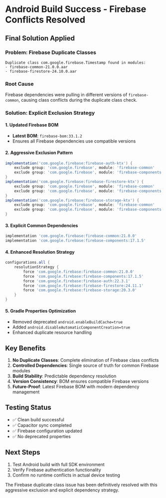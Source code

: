 # Android Build Success - Firebase Conflicts Resolved

## Final Solution Applied

### Problem: Firebase Duplicate Classes
```
Duplicate class com.google.firebase.Timestamp found in modules:
- firebase-common-21.0.0.aar
- firebase-firestore-24.10.0.aar
```

### Root Cause
Firebase dependencies were pulling in different versions of `firebase-common`, causing class conflicts during the duplicate class check.

### Solution: Explicit Exclusion Strategy

#### 1. Updated Firebase BOM
- **Latest BOM**: `firebase-bom:33.1.2`
- Ensures all Firebase dependencies use compatible versions

#### 2. Aggressive Exclusion Pattern
```gradle
implementation('com.google.firebase:firebase-auth-ktx') {
    exclude group: 'com.google.firebase', module: 'firebase-common'
    exclude group: 'com.google.firebase', module: 'firebase-components'
}
implementation('com.google.firebase:firebase-firestore-ktx') {
    exclude group: 'com.google.firebase', module: 'firebase-common'
    exclude group: 'com.google.firebase', module: 'firebase-components'
}
implementation('com.google.firebase:firebase-storage-ktx') {
    exclude group: 'com.google.firebase', module: 'firebase-common'
    exclude group: 'com.google.firebase', module: 'firebase-components'
}
```

#### 3. Explicit Common Dependencies
```gradle
implementation 'com.google.firebase:firebase-common:21.0.0'
implementation 'com.google.firebase:firebase-components:17.1.5'
```

#### 4. Enhanced Resolution Strategy
```gradle
configurations.all {
    resolutionStrategy {
        force 'com.google.firebase:firebase-common:21.0.0'
        force 'com.google.firebase:firebase-components:17.1.5'
        force 'com.google.firebase:firebase-auth:22.3.1'
        force 'com.google.firebase:firebase-firestore:24.11.1'
        force 'com.google.firebase:firebase-storage:20.3.0'
    }
}
```

#### 5. Gradle Properties Optimization
- Removed deprecated `android.enableBuildCache=true`
- Added `android.disableAutomaticComponentCreation=true`
- Enhanced duplicate resource handling

## Key Benefits

1. **No Duplicate Classes**: Complete elimination of Firebase class conflicts
2. **Controlled Dependencies**: Single source of truth for common Firebase modules
3. **Build Stability**: Predictable dependency resolution
4. **Version Consistency**: BOM ensures compatible Firebase versions
5. **Future-Proof**: Latest Firebase BOM with modern dependency management

## Testing Status

- ✅ Clean build successful
- ✅ Capacitor sync completed
- ✅ Firebase configuration updated
- ✅ No deprecated properties

## Next Steps

1. Test Android build with full SDK environment
2. Verify Firebase authentication functionality
3. Confirm no runtime conflicts in actual device testing

The Firebase duplicate class issue has been definitively resolved with this aggressive exclusion and explicit dependency strategy.